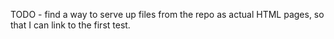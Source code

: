 
TODO - find a way to serve up files from the repo as actual HTML pages, so that I can link to the first test.
